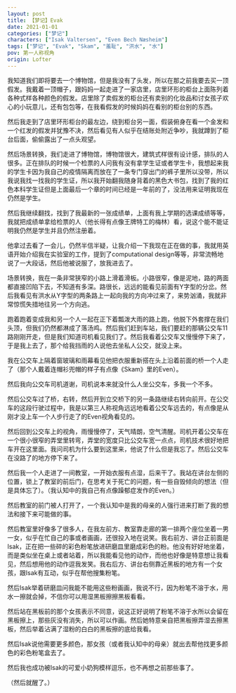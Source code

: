 ```yaml
---
layout: post
title: 【梦记】Evak
date: 2021-01-01
categories: ["梦记"]
characters: ["Isak Valtersen", "Even Bech Næsheim"]
tags: ["梦记", "Evak", "Skam", "羞耻", "洪水", "水"]
pov: 第一人称视角
origin: Lofter
---
```


我知道我们即将要去一个博物馆，但是我没有了头发，所以在那之前我要去买一顶假发。我戴着一顶帽子，跟妈妈一起走进了一家店里，店里环形的柜台上面陈列着各种式样各种颜色的假发。店里除了卖假发的柜台还有卖别的化妆品和讨女孩子欢心的小玩意儿，还有包包等，在我看假发的时候妈妈在看别的柜台别的东西。

然后我走到了店里环形柜台的最左边，绕到柜台另一面，假装俯身在看一个金发和一个红发的假发并犹豫不决，然后看见有人似乎在结账处附近争吵，我就蹲到了柜台后面，偷偷露出了一点头观望。

然后场景转换，我们走进了博物馆，博物馆很大，建筑式样很有设计感，排队的人很多。正在排队的时候一个检票的人问我有没有拿学生证或者学生卡，我想起来我的学生卡因为我自己的疫情隔离而放在了一条专门穿出门的裤子里所以没带，所以我说我找一找我的学生证，所以我开始翻我随身背着的黑色大书包，找到了我的红色本科学生证但是上面最后一个章的时间已经是一年前的了，没法用来证明我现在仍然是学生。

然后我继续翻找，找到了我最新的一张成绩单，上面有我上学期的选课成绩等等，我就把成绩单拿给检票的人（他长得有点像王牌特工的梅林）看，说这个能不能证明我仍然是学生并且仍然注册着。

他拿过去看了一会儿，仍然半信半疑，让我介绍一下我现在正在做的事，我就用英语开始介绍我在实验室的工作，提到了computational design等等，非常流畅地说了一大段话，然后他被说服了，放我进去了。

场景转换，我在一条非常狭窄的小路上滑着滑板。小路很窄，像是泥地，路的两面都直接凹陷下去，不知道有多深。路很长，远远的能看见前面有Y字型的分岔。然后我看见有洪水从Y字型的两条路上一起向我的方向冲过来了，来势汹涌，我就非常惊慌失措地往另一个方向逃。

跑着跑着变成我和另一个人一起在正下着瓢泼大雨的路上跑，他脱下外套撑在我们头顶，但我们仍然都淋成了落汤鸡。然后我们赶到车站，我们要赶的那辆公交车11路刚刚开走，但是我们知道司机看见我们了。然后我看着公交车又慢慢停下来了，于是我上去了，那个给我挡雨的人说他去坐私人公交，就没上来。

我在公交车上隔着窗玻璃和雨幕看见他把衣服重新搭在头上沿着前面的桥一个人走了（那个人戴着连帽衫兜帽的样子有点像《Skam》里的Even）。

然后我向公交车司机道谢，司机说本来就没什么人坐公交车，多我一个不多。

然后公交车过了桥，右转，然后开到立交桥下的另一条路继续右转向前开。在公交车的这段行驶过程中，我是以第三人称视角远远地看着公交车远去的，有点像是从刚才没上车一个人步行走了的Even视角看见的。

然后回到公交车上的视角，雨慢慢停了，天气晴朗，空气清醒。司机开着公交车在一个很小很窄的弄堂里转弯，弄堂的宽度只比公交车宽一点点，司机技术很好地把车开在这里面。我问司机为什么要到这里来，他说了什么但是我忘了。然后公交车在没路了的地方停下来了。

然后我一个人走进了一间教室，一开始衣服有点湿，后来干了。我站在讲台左侧的位置，锁上了教室的前后门，在思考关于死亡的问题，有一些自毁倾向的想法（但是具体忘了）。（我认知中的我自己有点像躁郁症发作的Even。）

然后教室的前门被人打开了，一个我认知中是我的母亲的人强行进来打断了我的想法和接下来可能做的事。

然后教室里好像多了很多人，在我左前方、教室靠走廊的第一排两个座位坐着一男一女，似乎在忙自己的事或者画画，还很投入地在说笑。我右前方、讲台正前面是Isak，正在把一些碎的彩色粉笔放进研磨皿里磨成彩色的粉。他没有好好地坐着，而是类似坐在桌上或者站着，所以我能看见他的动作，而他也好像是特意想让我看见，然后想用他的动作逗我发笑。我右后方、讲台右侧靠近黑板的地方有一个女孩，跟Isak有互动，似乎在帮他搜集粉笔。

然后Isak举着研磨皿问我能不能用这些粉画画，我说不行，因为粉笔不溶于水，用水一擦就会掉，不信你可以用湿黑板擦擦黑板看看。

然后站在黑板前的那个女孩表示不同意，说这正好说明了粉笔不溶于水所以会留在黑板擦上，那些灰没有消失，所以可以作画。然后她特意亲自把黑板擦弄湿去擦黑板，然后举着沾满了湿粉的白白的黑板擦的底给我看。

然后Isak说他需要更多颜色，那女孩（或者我认知中的母亲）就出去帮他找更多颜色的彩色粉笔盒去了。

然后我也成功被Isak的可爱小奶狗模样逗乐，也不再想之前那些事了。

（然后就醒了。）